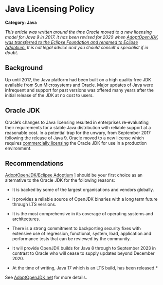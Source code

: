 # Java Licensing Policy

__Category: Java__

*This article was written around the time Oracle moved to a new licensing model for Java 9 in 2017. It has been revised for 2020 when [AdoptOpenJDK was transferred to the Eclipse Foundation and renamed to Eclipse Adoptium.](https://blog.adoptopenjdk.net/2020/06/adoptopenjdk-to-join-the-eclipse-foundation/) It is not legal advice and you should consult a specialist if in doubt.*

## Background
Up until 2017, the Java platform had been built on a high quality free JDK available from Sun Microsystems and Oracle. Major updates of Java were infrequent and support for past versions was offered many years after the initial release of the JDK at no cost to users.
 
## Oracle JDK
Oracle’s changes to Java licensing resulted in enterprises re-evaluating their requirements for a stable Java distribution with reliable support at a reasonable cost. In a potential trap for the unwary, from September 2017 following the release of Java 9, Oracle moved to a new license which requires [commercially licensing](https://www.oracle.com/java/technologies/javase/jdk-faqs.html) the Oracle JDK for use in a production environment. 

## Recommendations
[AdoptOpenJDK/Eclipse Adoptium](https://adoptopenjdk.net) ] should be your first choice as an alternative to the Oracle JDK for the following reasons:

* It is backed by some of the largest organisations and vendors globally.
* It provides a reliable source of OpenJDK binaries with a long term future through LTS versions.
* It is the most comprehensive in its coverage of operating systems and architectures.
* There is a strong commitment to backporting security fixes with extensive use of regression, functional, system, load, application and performance tests that can be reviewed by the community.
* It will provide OpenJDK builds for Java 8 through to September 2023 in contrast to Oracle who will cease to supply updates beyond December 2020.

* At the time of writing, Java 17 which is an LTS build, has been released.*

See [AdoptOpenJDK.net](https://adoptopenjdk.net/about.html) for more details.
